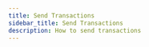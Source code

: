 ```yaml
---
title: Send Transactions
sidebar_title: Send Transactions
description: How to send transactions
---
```


